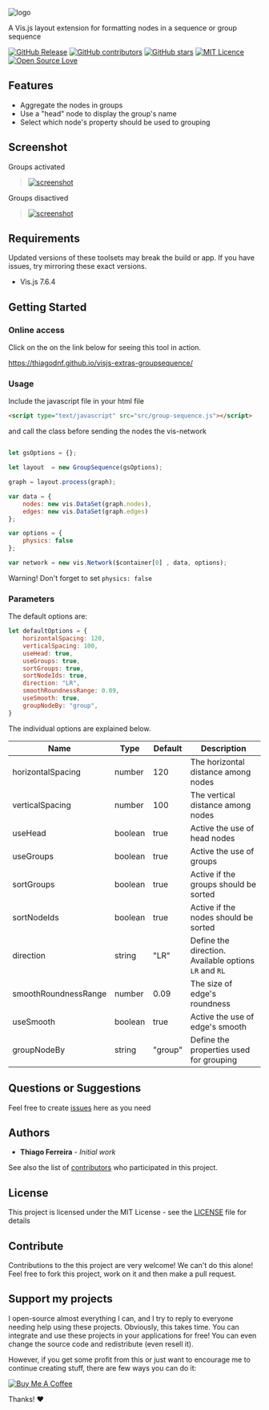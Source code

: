 ![logo](https://user-images.githubusercontent.com/114015/82124812-8367bf80-976f-11ea-9663-16b4358403f1.png)

A Vis.js layout extension for formatting nodes in a sequence or group sequence

[![GitHub Release](https://img.shields.io/github/release/thiagodnf/visjs-extras-groupsequence.svg)](https://github.com/thiagodnf/visjs-extras-groupsequence/releases/latest)
[![GitHub contributors](https://img.shields.io/github/contributors/thiagodnf/visjs-extras-groupsequence.svg)](https://github.com/thiagodnf/visjs-extras-groupsequence/graphs/contributors)
[![GitHub stars](https://img.shields.io/github/stars/thiagodnf/visjs-extras-groupsequence.svg)](https://github.com/almende/thiagodnf/visjs-extras-groupsequence)
[![MIT Licence](https://badges.frapsoft.com/os/mit/mit.svg?v=103)](https://opensource.org/licenses/mit-license.php)
[![Open Source Love](https://badges.frapsoft.com/os/v1/open-source.svg?v=103)](https://github.com/ellerbrock/open-source-badges/)

## Features

- Aggregate the nodes in groups
- Use a "head" node to display the group's name
- Select which node's property should be used to grouping

## Screenshot

Groups activated

> [![screenshot][1]][1]

Groups disactived

> [![screenshot][2]][2]

  [1]: https://user-images.githubusercontent.com/114015/82110234-8a101b80-970a-11ea-9367-d01cbdbf9662.png
  [2]: https://user-images.githubusercontent.com/114015/82126173-ec076a00-9778-11ea-892f-ea9cb614df12.png
  
## Requirements
Updated versions of these toolsets may break the build or app. If you have issues, try mirroring these exact versions.

- Vis.js 7.6.4

## Getting Started

### Online access

Click on the on the link below for seeing this tool in action.

https://thiagodnf.github.io/visjs-extras-groupsequence/

### Usage

Include the javascript file in your html file

```html
<script type="text/javascript" src="src/group-sequence.js"></script>
```

and call the class before sending the nodes the vis-network

```js

let gsOptions = {};

let layout  = new GroupSequence(gsOptions);

graph = layout.process(graph);

var data = {
    nodes: new vis.DataSet(graph.nodes),
    edges: new vis.DataSet(graph.edges)
};

var options = {
    physics: false
};

var network = new vis.Network($container[0] , data, options);
```

Warning! Don't forget to set ```physics: false```

### Parameters

The default options are:

```js
let defaultOptions = {
    horizontalSpacing: 120,
    verticalSpacing: 100,
    useHead: true,
    useGroups: true,
    sortGroups: true,
    sortNodeIds: true,
    direction: "LR",
    smoothRoundnessRange: 0.09,
    useSmooth: true,
    groupNodeBy: "group",
}
```

The individual options are explained below.

| Name | Type | Default | Description |   
| --- | --- | --- | --- | 
| horizontalSpacing | number | 120 | The horizontal distance among nodes |
| verticalSpacing | number | 100 | The vertical distance among nodes |
| useHead | boolean | true | Active the use of head nodes |
| useGroups | boolean | true | Active the use of groups  |
| sortGroups | boolean | true | Active if the groups should be sorted  |
| sortNodeIds | boolean | true | Active if the nodes should be sorted |
| direction | string | "LR" | Define the direction. Available options ```LR``` and ```RL``` |
| smoothRoundnessRange | number | 0.09 | The size of edge's roundness |
| useSmooth | boolean | true | Active the use of edge's smooth |
| groupNodeBy | string |  "group" | Define the properties used for grouping|

## Questions or Suggestions

Feel free to create <a href="https://github.com/thiagodnf/visjs-extras-groupsequence/issues">issues</a> here as you need

## Authors

* **Thiago Ferreira** - *Initial work*

See also the list of [contributors](https://github.com/thiagodnf/visjs-extras-groupsequence/graphs/contributors) who participated in this project.

## License

This project is licensed under the MIT License - see the [LICENSE](LICENSE) file for details

## Contribute

Contributions to the this project are very welcome! We can't do this alone! Feel free to fork this project, work on it and then make a pull request.

## Support my projects

I open-source almost everything I can, and I try to reply to everyone needing help using these projects. Obviously, this takes time. You can integrate and use these projects in your applications for free! You can even change the source code and redistribute (even resell it).

However, if you get some profit from this or just want to encourage me to continue creating stuff, there are few ways you can do it:

<a href="https://www.buymeacoffee.com/thiagodnf" target="_blank">
  <img src="https://www.buymeacoffee.com/assets/img/guidelines/download-assets-sm-2.svg" alt="Buy Me A Coffee">
</a>

Thanks! ❤️
